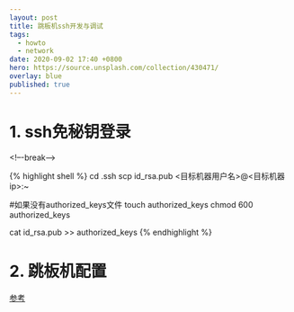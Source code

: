 ```yaml
---
layout: post
title: 跳板机ssh开发与调试
tags:
  - howto
  - network
date: 2020-09-02 17:40 +0800
hero: https://source.unsplash.com/collection/430471/
overlay: blue
published: true
---
```


# 1. ssh免秘钥登录
<!–-break-–>

{% highlight shell %}
cd .ssh
scp id_rsa.pub  <目标机器用户名>@<目标机器ip>:~

#如果没有authorized_keys文件
touch authorized_keys
chmod 600 authorized_keys

cat id_rsa.pub >> authorized_keys
{% endhighlight %}

# 2. 跳板机配置

[参考](https://www.jianshu.com/p/8f262bc444f0)



